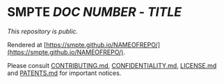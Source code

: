 # SMPTE _DOC NUMBER_ - _TITLE_

_This repository is *public*._

Rendered at [https://smpte.github.io/NAMEOFREPO/](https://smpte.github.io/NAMEOFREPO/).

Please consult [CONTRIBUTING.md](./CONTRIBUTING.md), [CONFIDENTIALITY.md](./CONFIDENTIALITY.md), [LICENSE.md](./LICENSE.md) and
[PATENTS.md](./PATENTS.md) for important notices.
